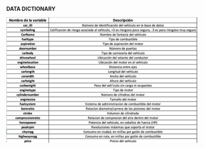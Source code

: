 

**DATA DICTIONARY**

![DiccionarioDatos](https://github.com/jdeiloff/Proyecto-Integrador-M6/raw/main/dic_pi2.jpg)
